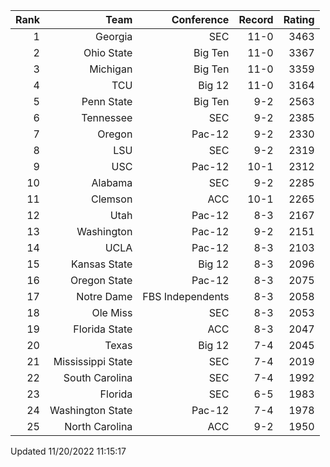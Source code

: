 | Rank  | Team                 | Conference           | Record   | Rating |
| ---:  | ---:                 | ---:                 | ---:     | ---:   |
| 1     | Georgia              | SEC                  | 11-0     | 3463   |
| 2     | Ohio State           | Big Ten              | 11-0     | 3367   |
| 3     | Michigan             | Big Ten              | 11-0     | 3359   |
| 4     | TCU                  | Big 12               | 11-0     | 3164   |
| 5     | Penn State           | Big Ten              | 9-2      | 2563   |
| 6     | Tennessee            | SEC                  | 9-2      | 2385   |
| 7     | Oregon               | Pac-12               | 9-2      | 2330   |
| 8     | LSU                  | SEC                  | 9-2      | 2319   |
| 9     | USC                  | Pac-12               | 10-1     | 2312   |
| 10    | Alabama              | SEC                  | 9-2      | 2285   |
| 11    | Clemson              | ACC                  | 10-1     | 2265   |
| 12    | Utah                 | Pac-12               | 8-3      | 2167   |
| 13    | Washington           | Pac-12               | 9-2      | 2151   |
| 14    | UCLA                 | Pac-12               | 8-3      | 2103   |
| 15    | Kansas State         | Big 12               | 8-3      | 2096   |
| 16    | Oregon State         | Pac-12               | 8-3      | 2075   |
| 17    | Notre Dame           | FBS Independents     | 8-3      | 2058   |
| 18    | Ole Miss             | SEC                  | 8-3      | 2053   |
| 19    | Florida State        | ACC                  | 8-3      | 2047   |
| 20    | Texas                | Big 12               | 7-4      | 2045   |
| 21    | Mississippi State    | SEC                  | 7-4      | 2019   |
| 22    | South Carolina       | SEC                  | 7-4      | 1992   |
| 23    | Florida              | SEC                  | 6-5      | 1983   |
| 24    | Washington State     | Pac-12               | 7-4      | 1978   |
| 25    | North Carolina       | ACC                  | 9-2      | 1950   |

Updated 11/20/2022 11:15:17
